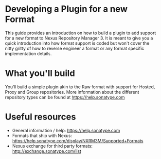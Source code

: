 # Developing a Plugin for a new Format

This guide provides an introduction on how to build a plugin to add support for a new format to Nexus Repository Manager 3. It is meant to give you a quick introduction into how format support is coded but won't cover the nitty gritty of how to reverse engineer a format or any format specific implementation details.

# What you'll build

You'll build a simple plugin akin to the Raw format with support for Hosted, Proxy and Group repositories. More information about the different repository types can be found at https://help.sonatype.com

# Useful resources

- General information / help: https://help.sonatype.com
- Formats that ship with Nexus: https://help.sonatype.com/display/NXRM3M/Supported+Formats
- Nexus exchange for third party formats: http://exchange.sonatype.com/list

